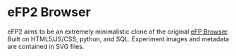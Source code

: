 # eFP2 Browser

eFP2 aims to be an extremely minimalistic clone of the original [eFP Browser](http://www.bar.utoronto.ca/efp/development/). Built on HTML5/JS/CSS, python, and SQL. Experiment images and metadata are contained in SVG files.
